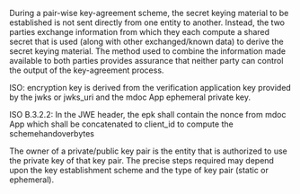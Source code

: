 
[](https://nvlpubs.nist.gov/nistpubs/SpecialPublications/NIST.SP.800-56Ar2.pdf)
During a pair-wise key-agreement scheme, the secret keying material to be established is not sent
directly from one entity to another. Instead, the two parties exchange information from which
they each compute a shared secret that is used (along with other exchanged/known data) to
derive the secret keying material. The method used to combine the information made available to
both parties provides assurance that neither party can control the output of the key-agreement
process.

ISO:
encryption key is derived from the verification application key provided by the jwks
or jwks_uri and the mdoc App ephemeral private key.

ISO B.3.2.2:
In the JWE header, the epk shall contain the nonce from mdoc App which shall be concatenated to
client_id to compute the schemehandoverbytes

The owner of a private/public key pair is the entity that is authorized to use the private key of
that key pair. The precise steps required may depend upon the key establishment scheme and the
type of key pair (static or ephemeral).



[](https://connect2id.com/products/nimbus-oauth-openid-connect-sdk/examples/oauth/jarm)

